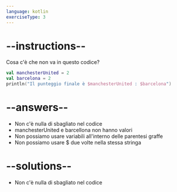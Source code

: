 ```yaml
---
language: kotlin
exerciseType: 3
---
```


# --instructions--

Cosa c'è che non va in questo codice?
```kotlin
val manchesterUnited = 2
val barcelona = 2
println("Il punteggio finale è $manchesterUnited : $barcelona")
```

# --answers--

- Non c'è nulla di sbagliato nel codice
- manchesterUnited e barcellona non hanno valori
- Non possiamo usare variabili all'interno delle parentesi graffe
- Non possiamo usare $ due volte nella stessa stringa

# --solutions--

- Non c'è nulla di sbagliato nel codice
